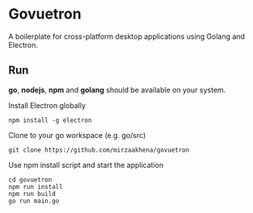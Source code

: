 # Govuetron
A boilerplate for cross-platform desktop applications using Golang and Electron.

## Run
**go**, **nodejs**, **npm** and **golang** should be available on your system.  

Install Electron globally

    npm install -g electron

Clone to your go workspace (e.g. go/src)

    git clone https://github.com/mirzaakhena/govuetron

Use npm install script and start the application
```
cd govuetron
npm run install
npm run build
go run main.go
```
